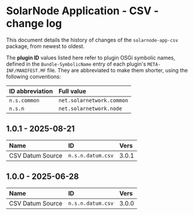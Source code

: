 # SolarNode Application - CSV - change log

This document details the history of changes of the `solarnode-app-csv` package, from
newest to oldest.

The **plugin ID** values listed here refer to plugin OSGi symbolic names, defined in the
`Bundle-SymbolicName` entry of each plugin's `META-INF/MANIFEST.MF` file. They are abbreviated to
make them shorter, using the following conventions:

| ID abbreviation | Full value                |
|:----------------|:--------------------------|
| `n.s.common`    | `net.solarnetwork.common` |
| `n.s.n`         | `net.solarnetwork.node`   |

## 1.0.1 - 2025-08-21

| Name             | ID                | Vers  |
|:-----------------|:------------------|:------|
| CSV Datum Source | `n.s.n.datum.csv` | 3.0.1 |


## 1.0.0 - 2025-06-28

| Name             | ID                | Vers  |
|:-----------------|:------------------|:------|
| CSV Datum Source | `n.s.n.datum.csv` | 3.0.0 |
